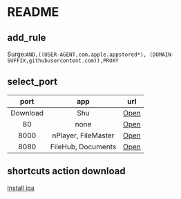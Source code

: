 # README

## add_rule
Surge:`AND,((USER-AGENT,com.apple.appstored*), (DOMAIN-SUFFIX,githubusercontent.com)),PROXY`

## select_port

|port|app|url|
|:-:|:-:|:-:|
|Download|Shu|[Open](itms-services://?action=download-manifest&url=https://raw.githubusercontent.com/Brywmzl/ipa/master/xml/download.xml)|
|80|none|[Open](itms-services://?action=download-manifest&url=https://raw.githubusercontent.com/Brywmzl/ipa/master/xml/80.xml)|
|8000|nPlayer, FileMaster|[Open](itms-services://?action=download-manifest&url=https://raw.githubusercontent.com/Brywmzl/ipa/master/xml/8000.xml)|
|8080|FileHub, Documents|[Open](itms-services://?action=download-manifest&url=https://raw.githubusercontent.com/Brywmzl/ipa/master/xml/8080.xml)|

## shortcuts action download
[Install ipa](https://www.icloud.com/shortcuts/cf4df6440fe846eb80da7b5b1c752895)
